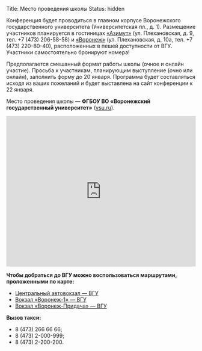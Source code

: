 Title: Место проведения школы
Status: hidden

Конференция будет проводиться в главном корпусе Воронежского государственного университета (Университетская пл., д. 1). Размещение участников планируется в гостиницах [«Азимут»](https://azimuthotels.com/ru/voronezh/azimut-hotel-voronezh) (ул. Плехановская, д. 9, тел. +7 (473) 206-58-58) и [«Воронеж»](https://www.voronezhhotel.ru/) (ул. Плехановская, д. 10а, тел. +7 (473) 220-80-40), расположенных в пешей доступности от ВГУ. Участники самостоятельно бронируют номера!
 
Предполагается смешанный формат работы школы (очное и онлайн участие). Просьба к участникам, планирующим выступление (очно или онлайн), заполнить форму до 20 января. Программа будет составляться исходя из ваших пожеланий и будет выставлена на сайт конференции к 22 января.

Место проведения школы — **ФГБОУ ВО «Воронежский государственный университет»** ([vsu.ru](http://www.vsu.ru/)).

<iframe src="https://www.google.com/maps/embed?pb=!1m18!1m12!1m3!1d2475.1729388600556!2d39.20384731577548!3d51.65666997966!2m3!1f0!2f0!3f0!3m2!1i1024!2i768!4f13.1!3m3!1m2!1s0x413b2e59b0d8daff%3A0x4e005405b690605a!2sVoronezh%20State%20University!5e0!3m2!1sen!2sru!4v1572777384995!5m2!1sen!2sru" width="100%" height="400" frameborder="0" style="border:0;" allowfullscreen=""></iframe>

<br>

**Чтобы добраться до ВГУ можно воспользоваться маршрутами, проложенными по карте:**

* [Центральный автовокзал — ВГУ](https://go.2gis.com/98vul)
* [Вокзал «Воронеж-1» — ВГУ](https://go.2gis.com/drvkh)
* [Вокзал «Воронеж-Придача» — ВГУ](https://go.2gis.com/pytbj)

**Вызов такси:**

* 8 (473) 266 66 66;
* 8 (473) 2-000-999;
* 8 (473) 2-200-200.
